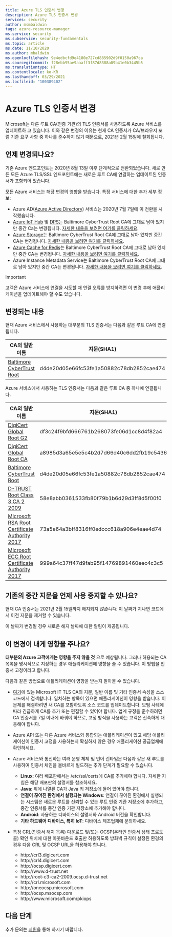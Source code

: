 ```yaml
---
title: Azure TLS 인증서 변경
description: Azure TLS 인증서 변경
services: security
author: msmbaldwin
tags: azure-resource-manager
ms.service: security
ms.subservice: security-fundamentals
ms.topic: article
ms.date: 11/10/2020
ms.author: mbaldwin
ms.openlocfilehash: 9e4edbcfd9e4180e727cd885902d9f0150a967ca
ms.sourcegitcommit: f28ebb95ae9aaaff3f87d8388a09b41e0b3445b5
ms.translationtype: HT
ms.contentlocale: ko-KR
ms.lasthandoff: 03/29/2021
ms.locfileid: "100389402"
---
```

# <a name="azure-tls-certificate-changes"></a>Azure TLS 인증서 변경  

Microsoft는 다른 루트 CA(인증 기관)의 TLS 인증서를 사용하도록 Azure 서비스를 업데이트하 고 있습니다. 이와 같은 변경의 이유는 현재 CA 인증서가 CA/브라우저 포럼 기준 요구 사항 중 하나를 준수하지 않기 때문으로, 2021년 2월 15일에 철회됩니다.

## <a name="when-will-this-change-happen"></a>언제 변경되나요?

기존 Azure 엔드포인트는 2020년 8월 13일 이후 단계적으로 전환되었습니다. 새로 만든 모든 Azure TLS/SSL 엔드포인트에는 새로운 루트 CA에 연결하는 업데이트된 인증서가 포함되어 있습니다.

모든 Azure 서비스는 해당 변경의 영향을 받습니다. 특정 서비스에 대한 추가 세부 정보:

- Azure AD([Azure Active Directory](../../active-directory/index.yml)) 서비스는 2020년 7월 7일에 이 전환을 시작했습니다.
- [Azure IoT Hub](https://azure.microsoft.com/services/iot-hub) 및 [DPS](../../iot-dps/index.yml)는 Baltimore CyberTrust Root CA에 그대로 남아 있지만 중간 Ca는 변경됩니다. [자세한 내용을 보려면 여기를 클릭하세요](https://techcommunity.microsoft.com/t5/internet-of-things/azure-iot-tls-changes-are-coming-and-why-you-should-care/ba-p/1658456).
- [Azure Storage](../../storage/index.yml)는 Baltimore CyberTrust Root CA에 그대로 남아 있지만 중간 CA는 변경됩니다. [자세한 내용을 보려면 여기를 클릭하세요](https://techcommunity.microsoft.com/t5/azure-storage/azure-storage-tls-changes-are-coming-and-why-you-care/ba-p/1705518).
- [Azure Cache for Redis](../../azure-cache-for-redis/index.yml)는 Baltimore CyberTrust Root CA에 그대로 남아 있지만 중간 CA는 변경됩니다. [자세한 내용을 보려면 여기를 클릭하세요](../../azure-cache-for-redis/cache-whats-new.md).
- Azure Instance Metadata Service는 Baltimore CyberTrust Root CA에 그대로 남아 있지만 중간 CA는 변경됩니다. [자세한 내용을 보려면 여기를 클릭하세요](/answers/questions/172717/action-required-for-attested-data-tls-with-azure-i.html).

> [!IMPORTANT]
> 고객은 Azure 서비스에 연결을 시도할 때 연결 오류를 방지하려면 이 변경 후에 애플리케이션을 업데이트해야 할 수도 있습니다.

## <a name="what-is-changing"></a>변경되는 내용

현재 Azure 서비스에서 사용하는 대부분의 TLS 인증서는 다음과 같은 루트 CA에 연결됩니다.

| CA의 일반 이름 | 지문(SHA1) |
|--|--|
| [Baltimore CyberTrust Root](https://cacerts.digicert.com/BaltimoreCyberTrustRoot.crt) | d4de20d05e66fc53fe1a50882c78db2852cae474 |

Azure 서비스에서 사용하는 TLS 인증서는 다음과 같은 루트 CA 중 하나에 연결됩니다.

| CA의 일반 이름 | 지문(SHA1) |
|--|--|
| [DigiCert Global Root G2](https://cacerts.digicert.com/DigiCertGlobalRootG2.crt) | df3c24f9bfd666761b268073fe06d1cc8d4f82a4 |
| [DigiCert Global Root CA](https://cacerts.digicert.com/DigiCertGlobalRootCA.crt) | a8985d3a65e5e5c4b2d7d66d40c6dd2fb19c5436 |
| [Baltimore CyberTrust Root](https://cacerts.digicert.com/BaltimoreCyberTrustRoot.crt) | d4de20d05e66fc53fe1a50882c78db2852cae474 |
| [D-TRUST Root Class 3 CA 2 2009](https://www.d-trust.net/cgi-bin/D-TRUST_Root_Class_3_CA_2_2009.crt) | 58e8abb0361533fb80f79b1b6d29d3ff8d5f00f0 |
| [Microsoft RSA Root Certificate Authority 2017](https://www.microsoft.com/pkiops/certs/Microsoft%20RSA%20Root%20Certificate%20Authority%202017.crt) | 73a5e64a3bff8316ff0edccc618a906e4eae4d74 | 
| [Microsoft ECC Root Certificate Authority 2017](https://www.microsoft.com/pkiops/certs/Microsoft%20ECC%20Root%20Certificate%20Authority%202017.crt) | 999a64c37ff47d9fab95f14769891460eec4c3c5 |

## <a name="when-can-i-retire-the-old-intermediate-thumbprint"></a>기존의 중간 지문을 언제 사용 중지할 수 있나요?

현재 CA 인증서는 2021년 2월 15일까지 해지되지 *않습니다*. 이 날짜가 지나면 코드에서 이전 지문을 제거할 수 있습니다.

이 날짜가 변경될 경우 새로운 해지 날짜에 대한 알림이 제공됩니다.

## <a name="will-this-change-affect-me"></a>이 변경이 내게 영향을 주나요? 

**대부분의 Azure 고객에게는 영향을 주지 않을 것** 으로 예상됩니다.  그러나 허용되는 CA 목록을 명시적으로 지정하는 경우 애플리케이션에 영향을 줄 수 있습니다. 이 방법을 인증서 고정이라고 합니다.

다음과 같은 방법으로 애플리케이션이 영향을 받는지 알아볼 수 있습니다.

- [여기](https://www.microsoft.com/pki/mscorp/cps/default.htm)에 있는 Microsoft IT TLS CA의 지문, 일반 이름 및 기타 인증서 속성을 소스코드에서 검색합니다. 일치하는 항목이 있으면 애플리케이션이 영향을 받습니다. 이 문제를 해결하려면 새 CA를 포함하도록 소스 코드를 업데이트합니다. 모범 사례에 따라 긴급하게 CA를 추가 또는 편집할 수 있어야 합니다. 업계 규정을 준수하려면 CA 인증서를 7일 이내에 바꿔야 하므로, 고정 방식을 사용하는 고객은 신속하게 대응해야 합니다.

- Azure API 또는 다른 Azure 서비스와 통합되는 애플리케이션이 있고 해당 애플리케이션이 인증서 고정을 사용하는지 확실하지 않은 경우 애플리케이션 공급업체에 확인하세요.

- Azure 서비스와 통신하는 여러 운영 체제 및 언어 런타임은 다음과 같은 새 루트를 사용하여 인증서 체인을 올바르게 빌드하는 추가 단계가 필요할 수 있습니다.
    - **Linux**: 여러 배포판에서는 /etc/ssl/certs에 CA를 추가해야 합니다. 자세한 지침은 해당 배포판의 설명서를 참조하세요.
    - **Java**: 위에 나열된 CA가 Java 키 저장소에 들어 있어야 합니다.
    - **연결이 끊어진 환경에서 실행되는 Windows**: 연결이 끊어진 환경에서 실행되는 시스템은 새로운 루트를 신뢰할 수 있는 루트 인증 기관 저장소에 추가하고, 중간 인증서를 중간 인증 기관 저장소에 추가해야 합니다.
    - **Android**: 사용하는 디바이스의 설명서와 Android 버전을 확인합니다.
    - **기타 하드웨어 디바이스, 특히 IoT**: 디바이스 제조업체에 문의하세요.

- 특정 CRL(인증서 해지 목록) 다운로드 및/또는 OCSP(온라인 인증서 상태 프로토콜) 확인 위치에 대한 아웃바운드 호출만 허용하도록 방화벽 규칙이 설정된 환경의 경우 다음 CRL 및 OCSP URL을 허용해야 합니다.

    - http://crl3&#46;digicert&#46;com
    - http://crl4&#46;digicert&#46;com
    - http://ocsp&#46;digicert&#46;com
    - http://www&#46;d-trust&#46;net
    - http://root-c3-ca2-2009&#46;ocsp&#46;d-trust&#46;net
    - http://crl&#46;microsoft&#46;com
    - http://oneocsp&#46;microsoft&#46;com
    - http://ocsp&#46;msocsp&#46;com
    - http://www&#46;microsoft&#46;com/pkiops

## <a name="next-steps"></a>다음 단계

추가 문의는 [지원](https://azure.microsoft.com/support/options/)을 통해 하시기 바랍니다.

